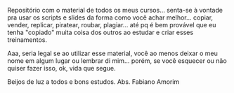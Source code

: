 Repositório com o material de todos os meus cursos... senta-se à vontade pra usar os scripts e slides da forma como você achar melhor... copiar, vender, replicar, piratear, roubar, plagiar... até pq é bem provável que eu tenha "copiado" muita coisa dos outros ao estudar e criar esses treinamentos. 

Aaa, seria legal se ao utilizar esse material, você ao menos deixar o meu nome em algum lugar ou lembrar di mim... porém, se você esquecer ou não quiser fazer isso, ok, vida que segue.

Beijos de luz a todos e bons estudos. 
Abs. Fabiano Amorim